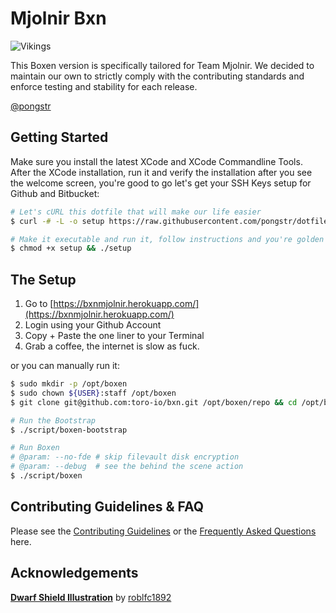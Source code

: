 Mjolnir Bxn
===

![Vikings](http://orig13.deviantart.net/636c/f/2010/227/6/a/dwarf_shield_by_roblfc1892.jpg)

This Boxen version is specifically tailored for Team Mjolnir. We decided to
maintain our own to strictly comply with the contributing standards and enforce
testing and stability for each release.

[@pongstr](https://github.com/pongstr)

Getting Started
---

Make sure you install the latest XCode and XCode Commandline Tools. After the
XCode installation, run it and verify the installation after you see the
welcome screen, you're good to go let's get your SSH Keys setup for Github
and Bitbucket:

```bash
# Let's cURL this dotfile that will make our life easier
$ curl -# -L -o setup https://raw.githubusercontent.com/pongstr/dotfiles/master/init/.gituser

# Make it executable and run it, follow instructions and you're golden
$ chmod +x setup && ./setup
```

The Setup
---

1. Go to [https://bxnmjolnir.herokuapp.com/](https://bxnmjolnir.herokuapp.com/)
1. Login using your Github Account
1. Copy + Paste the one liner to your Terminal
1. Grab a coffee, the internet is slow as fuck.

or you can manually run it:

```bash
$ sudo mkdir -p /opt/boxen
$ sudo chown ${USER}:staff /opt/boxen
$ git clone git@github.com:toro-io/bxn.git /opt/boxen/repo && cd /opt/boxen/repo

# Run the Bootstrap
$ ./script/boxen-bootstrap

# Run Boxen
# @param: --no-fde # skip filevault disk encryption
# @param: --debug  # see the behind the scene action
$ ./script/boxen
```

Contributing Guidelines & FAQ
---

Please see the [Contributing Guidelines](CONTRIBUTING.md) or the
[Frequently Asked Questions](docs/faq.md) here.

Acknowledgements
---

[**Dwarf Shield Illustration**](http://roblfc1892.deviantart.com/art/dwarf-shield-67219251)
by [roblfc1892](http://roblfc1892.deviantart.com)

